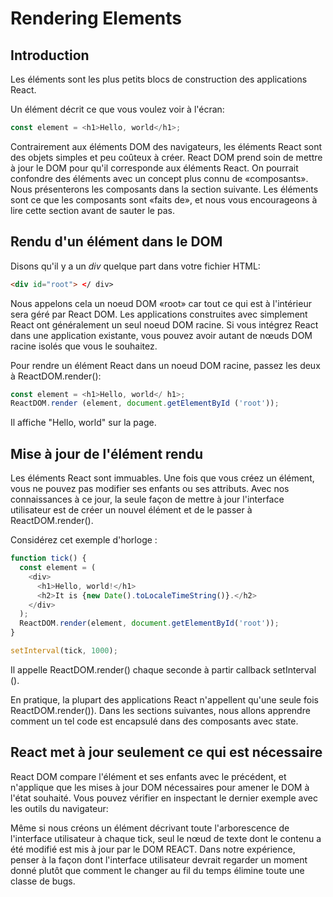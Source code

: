 # Rendering Elements

## Introduction

Les éléments sont les plus petits blocs de construction des applications React.

Un élément décrit ce que vous voulez voir à l'écran:

```javascript
const element = <h1>Hello, world</h1>;
```

Contrairement aux éléments DOM des navigateurs, les éléments React sont des objets simples et peu coûteux à créer. React DOM prend soin de mettre à jour le DOM pour qu'il corresponde aux éléments React. On pourrait confondre des éléments avec un concept plus connu de «composants». Nous présenterons les composants dans la section suivante. Les éléments sont ce que les composants sont «faits de», et nous vous encourageons à lire cette section avant de sauter le pas.

## Rendu d'un élément dans le DOM

Disons qu'il y a un *div* quelque part dans votre fichier HTML:

```html
<div id="root"> </ div>
```

Nous appelons cela un noeud DOM «root» car tout ce qui est à l'intérieur sera géré par React DOM. Les applications construites avec simplement React ont généralement un seul noeud DOM racine. Si vous intégrez React dans une application existante, vous pouvez avoir autant de nœuds DOM racine isolés que vous le souhaitez.

Pour rendre un élément React dans un noeud DOM racine, passez les deux à ReactDOM.render():

```javascript
const element = <h1>Hello, world</ h1>;
ReactDOM.render (element, document.getElementById ('root'));
```

Il affiche "Hello, world" sur la page.

## Mise à jour de l'élément rendu

Les éléments React sont immuables. Une fois que vous créez un élément, vous ne pouvez pas modifier ses enfants ou ses attributs.
Avec nos connaissances à ce jour, la seule façon de mettre à jour l'interface utilisateur est de créer un nouvel élément et de le passer à ReactDOM.render().

Considérez cet exemple d'horloge :

```javascript
function tick() {
  const element = (
    <div>
      <h1>Hello, world!</h1>
      <h2>It is {new Date().toLocaleTimeString()}.</h2>
    </div>
  );
  ReactDOM.render(element, document.getElementById('root'));
}

setInterval(tick, 1000);
```

Il appelle ReactDOM.render() chaque seconde à partir callback setInterval ().

En pratique, la plupart des applications React n'appellent qu'une seule fois ReactDOM.render()). Dans les sections suivantes, nous allons apprendre comment un tel code est encapsulé dans des composants avec state.

## React met à jour seulement ce qui est nécessaire

React DOM compare l'élément et ses enfants avec le précédent, et n'applique que les mises à jour DOM nécessaires pour amener le DOM à l'état souhaité.
Vous pouvez vérifier en inspectant le dernier exemple avec les outils du navigateur:

Même si nous créons un élément décrivant toute l'arborescence de l'interface utilisateur à chaque tick, seul le nœud de texte dont le contenu a été modifié est mis à jour par le DOM REACT. Dans notre expérience, penser à la façon dont l'interface utilisateur devrait regarder un moment donné plutôt que comment le changer au fil du temps élimine toute une classe de bugs.